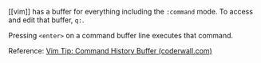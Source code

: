 [[vim]] has a buffer for everything including the `:command` mode. To access and edit that buffer, `q:`.

Pressing `<enter>` on a command buffer line executes that command.

Reference: [Vim Tip: Command History Buffer (coderwall.com)](https://coderwall.com/p/sqteyg/vim-tip-command-history-buffer)
